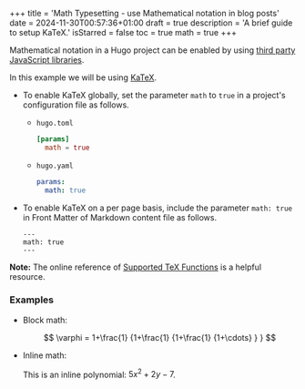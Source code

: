+++
title = 'Math Typesetting - use Mathematical notation in blog posts'
date = 2024-11-30T00:57:36+01:00
draft = true
description = 'A brief guide to setup KaTeX.'
isStarred = false
toc = true
math = true
+++

Mathematical notation in a Hugo project can be enabled by using
[third party JavaScript libraries](https://github.com/hugo-sid/hugo-blog-awesome/blob/main/layouts/partials/helpers/katex.html).

<!--more-->

In this example we will be using [KaTeX](https://katex.org/).

- To enable KaTeX globally, set the parameter `math` to `true` in a project's
  configuration file as follows.
  - `hugo.toml`
    ```toml
    [params]
      math = true
    ```
  - `hugo.yaml`
    ```yaml
    params:
      math: true
    ```
- To enable KaTeX on a per page basis, include the parameter `math: true` in
  Front Matter of Markdown content file as follows.

  ```
  ---
  math: true
  ---
  ```

**Note:** The online reference of
[Supported TeX Functions](https://katex.org/docs/supported.html) is a helpful resource.

### Examples

- Block math:

  $$
  \varphi = 1+\frac{1} {1+\frac{1} {1+\frac{1} {1+\cdots} } }
  $$

- Inline math:

  This is an inline polynomial: $5x^2 + 2y -7$.